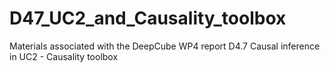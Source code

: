 # D47_UC2_and_Causality_toolbox
Materials associated with the DeepCube WP4 report D4.7 Causal inference in UC2 - Causality toolbox
